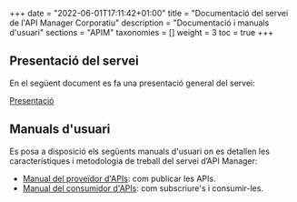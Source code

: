 +++
date        = "2022-06-01T17:11:42+01:00"
title       = "Documentació del servei de l'API Manager Corporatiu"
description = "Documentació i manuals d'usuari"
sections    = "APIM"
taxonomies  = []
weight 		= 3
toc			= true
+++

## Presentació del servei

En el següent document es fa una presentació general del servei:

[Presentació](/related/APIM/APIM_WelcomePack.pdf)

##  Manuals d'usuari

Es posa a disposició els següents manuals d'usuari on es detallen les característiques i metodologia de treball del servei d’API Manager: 

- [Manual del proveïdor d'APIs](/related/apim/APIM_Manual_Proveidor.pdf): com publicar les APIs.
- [Manual del consumidor d'APIs](/related/apim/APIM_Manual_Consumidor.pdf): com subscriure's i consumir-les.
